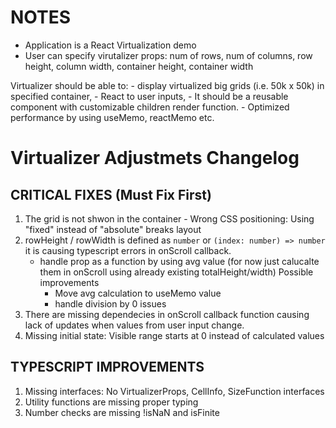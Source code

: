 # NOTES

- Application is a React Virtualization demo
- User can specify virutalizer props: 
    num of rows, 
    num of columns, 
    row height, 
    column width, 
    container height, 
    container width

Virtualizer should be able to:
     - display virtualized big grids (i.e. 50k x 50k) in specified container, 
     - React to user inputs, 
     - It should be a reusable component with customizable children render function.
     - Optimized performance by using useMemo, reactMemo etc.

# Virtualizer Adjustmets Changelog

## CRITICAL FIXES (Must Fix First)

1. The grid is not shwon in the container - Wrong CSS positioning: Using "fixed" instead of "absolute" breaks layout
2. rowHeight / rowWidth is defined as `number` or `(index: number) => number` it is causing typescript errors in onScroll callback. 
    - handle prop as a function by using avg value (for now just calucalte them in onScroll using already existing totalHeight/width) 
      Possible improvements
      - Move avg calculation to useMemo value
      - handle division by 0 issues
3. There are missing dependecies in onScroll callback function causing lack of updates when values from user input change.
4. Missing initial state: Visible range starts at 0 instead of calculated values

## TYPESCRIPT IMPROVEMENTS

1. Missing interfaces: No VirtualizerProps, CellInfo, SizeFunction interfaces
2. Utility functions are missing proper typing
3. Number checks are missing !isNaN and isFinite